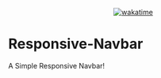 <div align="center">

  [![wakatime](https://wakatime.com/badge/github/Amir-Pourhadi/Responsive-Navbar.svg)](https://wakatime.com/badge/github/Amir-Pourhadi/Responsive-Navbar)

</div>

# Responsive-Navbar
A Simple Responsive Navbar!
